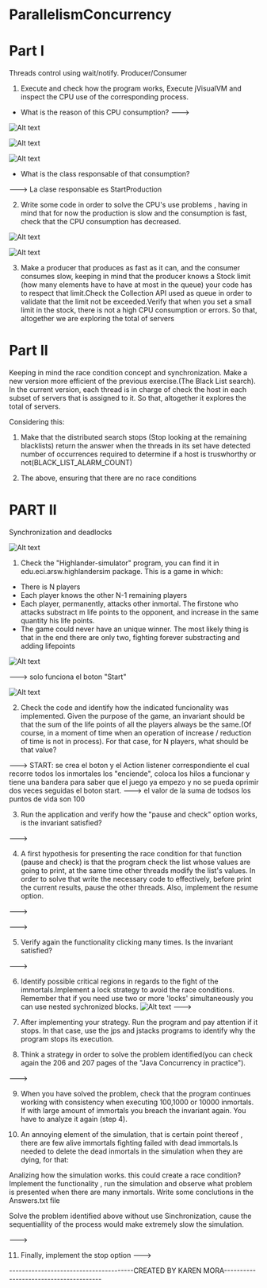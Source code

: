 # ParallelismConcurrency


# Part I
Threads control using wait/notify. Producer/Consumer
1. Execute and check how the program works, Execute jVisualVM and inspect the CPU use of the corresponding process.
- What is the reason of this CPU consumption?
--->

![Alt text](/img/Parte1JVisualVM1.PNG)

![Alt text](/img/Parte1JVisualVM2.PNG)

![Alt text](/img/Parte1JVisualVM3.PNG)

- What is the class responsable of that consumption?

---> La clase responsable es StartProduction

2. Write some code in order to solve the CPU's use problems , having in mind  that for now the production is slow and the consumption is fast, check that the CPU consumption has decreased.

![Alt text](/img/Parte1ConsumoCPU1.PNG)

![Alt text](/img/Parte1ConsumoCPU2.PNG)

3. Make a producer that produces as fast as it can, and the consumer consumes slow, keeping in mind that the producer knows a Stock limit (how many elements have to have at most in the queue) your code has to respect that limit.Check the Collection API used as queue in order to validate that the limit not be exceeded.Verify that when you set a small limit in the stock, there is not a high CPU consumption or errors. So that, altogether we are exploring the total of servers

# Part II

Keeping in mind the race condition concept and synchronization. Make a new version more efficient of the previous exercise.(The Black List search). In the current version, each thread is in charge of check the host in each subset of servers that is assigned to it. So that, altogether it explores the total of servers.

Considering this:

1. Make that the distributed search stops (Stop looking at the remaining blacklists) return the answer when the threads in its set have detected number of occurrences required to determine if a host is truswhorthy or not(BLACK_LIST_ALARM_COUNT)

2. The above, ensuring that there are no race conditions


# PART II

Synchronization and deadlocks

![Alt text](/img/ParteIIviñeta.png)

1. Check the "Highlander-simulator" program, you can find it in edu.eci.arsw.highlandersim package. This is a game in which:

* There is N players
* Each player knows the other N-1 remaining players
* Each player, permanently, attacks other inmortal. The firstone who attacks substract m  life points to the opponent, and increase in the same quantity his life points.
* The game could never have  an unique winner. The most likely thing is that in the end there are only two, fighting forever substracting and adding lifepoints

![Alt text](/img/PARTIIHighlander.png)

---> solo funciona el boton "Start"

![Alt text](/img/PARTIIHighlanderStart.png)

2. Check the code and identify how the indicated funcionality was implemented. Given the purpose of the game, an invariant should be that the sum of the life points of all the players always be the same.(Of course, in a moment of time when an operation of increase / reduction of time is not in process). For that case, for N players, what should be that value?

---> START: se crea el boton y el Action listener correspondiente  el cual recorre todos los inmortales  los "enciende", coloca los hilos a funcionar y tiene una bandera para saber que el juego ya empezo y no se pueda oprimir dos veces seguidas el boton start.
---> el valor de la suma de todsos los puntos de vida son 100

3. Run the application and verify how the "pause and check" option works, is the invariant satisfied?

--->

4. A first hypothesis for presenting the race condition for that function (pause and check) is that the program check the list whose values ​​are going to print, at the same time other threads modify the list's values. In order to solve that write the necessary code to effectively, before print the current results, pause the other threads. Also, implement the resume option.

--->

--->

5. Verify again the functionality clicking many times. Is the invariant satisfied?

--->


6. Identify possible critical regions in regards to the fight of the immortals.Implement a lock strategy to avoid the race conditions. Remember that if you need use two or more 'locks' simultaneously you can use nested sychronized blocks.
![Alt text](/img/PARTIIsyncLock.png)
--->

7. After implementing your strategy. Run the program and pay attention if it stops. In that case, use the jps and jstacks programs to identify why the program stops its execution.


8. Think a strategy in order to solve the problem identified(you can check again the 206 and 207 pages of the "Java Concurrency in practice").

--->

9. When you have solved the problem, check that the program continues working with consistency when executing 100,1000 or 10000 inmortals. If with large amount of immortals you breach the invariant again. You have to analyze it again (step 4).

10. An annoying element of the simulation, that is certain point thereof , there are few alive immortals  fighting failed with dead immortals.Is needed to delete the dead inmortals in the simulation when they are dying, for that:

Analizing how the simulation works. this could create a race condition? Implement the functionality , run the simulation and observe what problem is presented when there are many inmortals. Write some conclutions in the Answers.txt file

Solve the problem identified above without use Sinchronization, cause the sequentiallity of the process would make extremely slow the simulation.

--->

11. Finally, implement the stop option
--->












---------------------------------------CREATED BY KAREN MORA---------------------------------------
